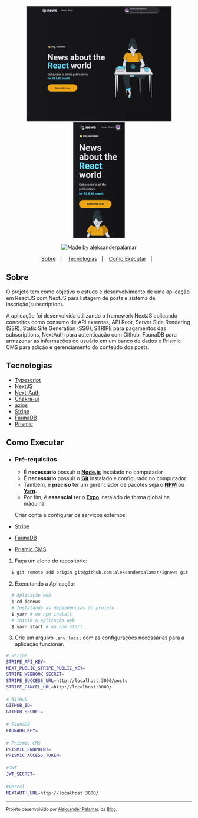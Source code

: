 <div align="center">
    <img src=".github/ignews-desktop.png" height="312px"/> 
    <img src=".github/ignews-mobile.png" height="312px"/> 
</div>
    
<p align="center">   
  <img alt="Made by aleksanderpalamar" src="https://img.shields.io/badge/made%20by-aleksanderpalamar-%237519C1?style=flat-square" >  
</p>
<p align="center">
  <a href="#sobre">Sobre</a>&nbsp;&nbsp;&nbsp;|&nbsp;&nbsp;&nbsp;
  <a href="#tecnologias">Tecnologias</a>&nbsp;&nbsp;&nbsp;|&nbsp;&nbsp;&nbsp;
  <a href="#como-executar">Como Executar</a>&nbsp;&nbsp;&nbsp;|&nbsp;&nbsp;&nbsp; 
</p>

## Sobre

O projeto tem como objetivo o estudo e desenvolvimento de uma aplicação em ReactJS com NextJS para listagem de posts e sistema de inscrição(subscription).

A aplicação foi desenvolvida utilizando o framework NextJS aplicando conceitos como consumo de API externas, API Root, Server Side Rendering (SSR), Static Site Generation (SSG), STRIPE para pagamentos das subscriptions, NextAuth para autenticação com Github, FaunaDB para armazenar as informações do usuário em um banco de dados e Prismic CMS para adição e gerenciamento do conteúdo dos posts.

## Tecnologias

- [Typescript](https://www.typescriptlang.org/)
- [NextJS](https://nextjs.org/)
- [Next-Auth](https://next-auth.js.org/)
- [Chakra-ui](https://chakra-ui.com/)
- [axios](https://github.com/axios/axios)
- [Stripe](https://stripe.com/br)
- [FaunaDB](https://www.fauna.com/fauna)
- [Prismic](https://www.prismic.io/)

## Como Executar

- ### **Pré-requisitos**

  - É **necessário** possuir o **[Node.js](https://nodejs.org/en/)** instalado no computador
  - É **necessário** possuir o **[Git](https://git-scm.com/)** instalado e configurado no computador
  - Também, é **preciso** ter um gerenciador de pacotes seja o **[NPM](https://www.npmjs.com/)** ou **[Yarn](https://yarnpkg.com/)**.
  - Por fim, é **essencial** ter o **[Expo](https://expo.io/)** instalado de forma global na máquina

  Criar conta e configurar os serviços externos:

- [Stripe](https://stripe.com/)
- [FaunaDB](https://fauna.com/)
- [Prismic CMS](https://prismic.io/)

1. Faça um clone do repositório:

```sh
  $ git remote add origin git@github.com:aleksanderpalamar/ignews.git
```

2. Executando a Aplicação:

```sh
  # Aplicação web
  $ cd ignews
  # Instalando as dependências do projeto.
  $ yarn # ou npm install
  # Inicie a aplicação web
  $ yarn start # ou npm start
```
3. Crie um arquivo `.env.local` com as configurações necessárias para a aplicação funcionar.

```sh
# Stripe
STRIPE_API_KEY=
NEXT_PUBLIC_STRIPE_PUBLIC_KEY=
STRIPE_WEBHOOK_SECRET=
STRIPE_SUCCESS_URL=http://localhost:3000/posts
STRIPE_CANCEL_URL=http://localhost:3000/

# GitHub
GITHUB_ID=
GITHUB_SECRET=

# FaunaDB
FAUNADB_KEY=

# Prismic CMS
PRISMIC_ENDPOINT=
PRISMIC_ACCESS_TOKEN=

#JWT
JWT_SECRET=

#Vercel
NEXTAUTH_URL=http://localhost:3000/
```

---
<sup>Projeto desenvolvido por [Aleksander Palamar](https://github.com/aleksanderpalamar), da [Blog](https://app.linuxupdate.com.br).</sup>